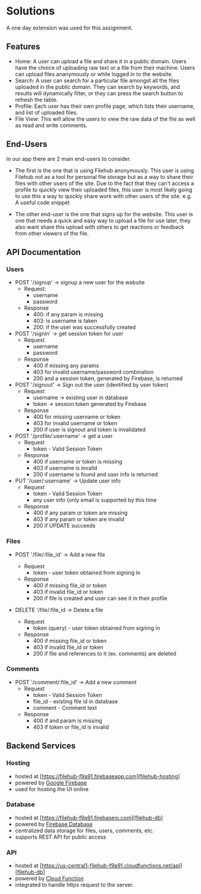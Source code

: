 # Solutions

A one day extension was used for this assignment.

## Features
- Home:
  A user can upload a file and share it in a public domain.
  Users have the choice of uploading raw text or a file from their machine.
  Users can upload files ananymously or while logged in to the website.
- Search:
  A user can search for a particular file amongst all the files uploaded in the public domain.
  They can search by keywords, and results will dynamically filter, or they can press the search button to refresh the table.
- Profile: Each user has their own profile page, which lists their username, and list of uploaded files.
- File View: This will allow the users to view the raw data of the file as well as read and write comments.


## End-Users

In our app there are 2 main end-users to consider.
- The first is the one that is using Filehub anonymously. This user is using Filehub not as a tool for personal file storage but as a way to share their files with other users of the site. Due to the fact that they can't access a profile to quickly view their uploaded files, this user is most likely going to use this a way to quickly share work with other users of the site. e.g. A useful code snippet

- The other end-user is the one that signs up for the website. This user is one that needs a quick and easy way to upload a file for use later, they also want share this upload with others to get reactions or feedback from other viewers of the file.

## API Documentation

### Users

- POST '/signup' -> signup a new user for the website
    - Request:
        - username
        - password
    - Response
        - 400: if any param is missing
        - 403: is username is taken
        - 200: if the user was successfully created
- POST '/signin' -> get session token for user
    - Request
        - username
        - password
    - Response
        - 400 if missing any params
        - 403 for invalid username/password combination
        - 200 and a session token, generated by Firebase, is returned
- POST '/signout' -> Sign out the user (identified by user token)
    - Request
        - username -> existing user in database
        - token -> session token generated by Firebase
    - Response
        - 400 for missing username or token
        - 403 for invalid username or token
        - 200 if user is signout and token is invalidated
- POST '/profile/:username' -> get a user
    - Request
        - token - Valid Session Token
    - Response
        - 400 if username or token is missing
        - 403 if username is invalid
        - 200 if username is found and user info is returned
- PUT '/user/:username' -> Update user info
    - Request
        - token - Valid Session Token
        - any user info (only email is supported by this time
    - Response
        - 400 if any param or token are missing
        - 403 if any param or token are invalid
        - 200 if UPDATE succeeds

### Files

- POST '/file/:file_id' -> Add a new file
    - Request
        - token - user token obtained from signing in
    - Response
        - 400 if missing file_id or token
        - 403 if invalid file_id or token
        - 200 if file is created and user can see it in their profile

- DELETE '/file/:file_id -> Delete a file
    - Request
        - token (query) - user token obtained from signing in
    - Response
        - 400 if missing file_id or token
        - 403 if invalid file_id or token
        - 200 if file and references to it (ex. comments) are deleted

### Comments

- POST '/comment/:file_id' -> Add a new comment
    - Request
        - token - Valid Session Token
        - file_id - existing file id in database
        - comment - Comment text
    - Response
        - 400 if and param is missing
        - 403 if token or file_id is invalid



## Backend Services

### Hosting

- hosted at [https://filehub-f9a91.firebaseapp.com][filehub-hosting]
- powered by [Google Firebase][google-firebase]
- used for hosting the UI online

### Database

- hosted at [https://filehub-f9a91.firebaseio.com][filehub-db]
- powered by [Firebase Database][firebase-database]
- centralized data storage for files, users, comments, etc.
- supports REST API for public access

### API

- hosted at [https://us-central1-filehub-f9a91.cloudfunctions.net/api][filehub-db]
- powered by [Cloud Function][firebase-cloudFunction]
- integrated to handle https request to the server.

[filehub-hosting]: https://filehub-f9a91.firebaseapp.com
[filehub-db]: https://filehub-f9a91.firebaseio.com
[filehub-api]: https://us-central1-filehub-f9a91.cloudfunctions.net/api
[google-firebase]: https://firebase.google.com/
[firebase-database]: https://firebase.google.com/docs/database/
[firebase-cloudFunction]: https://firebase.google.com/docs/functions/
